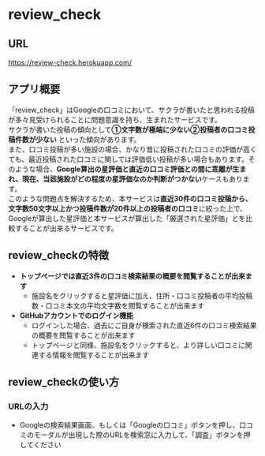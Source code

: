# review_check
## URL
https://review-check.herokuapp.com/
## アプリ概要
「review_check」はGoogleの口コミにおいて、サクラが書いたと思われる投稿が多々見受けられることに問題意識を持ち、生まれたサービスです。<br>サクラが書いた投稿の傾向として**①文字数が極端に少ない②投稿者の口コミ投稿件数が少ない** といった傾向があります。<br>また、口コミ投稿が多い施設の場合、かなり昔に投稿された口コミの評価が高くても、最近投稿された口コミに関しては評価低い投稿が多い場合もあります。そのような場合、**Google算出の星評価と直近の口コミ評価との間に乖離が生まれ、現在、当該施設がどの程度の星評価なのか判断がつかない**ケースもあります。<br>このような問題点を解決するため、本サービスは**直近30件の口コミ投稿から、文字数50文字以上かつ投稿件数が20件以上の投稿者の口コミ**に絞った上で、Googleが算出した星評価と本サービスが算出した「厳選された星評価」とを比較することが出来るサービスです。
## review_checkの特徴
- **トップページでは直近3件の口コミ検索結果の概要を閲覧することが出来ます**
  - 施設名をクリックすると星評価に加え、住所・口コミ投稿者の平均投稿数・口コミ本文の平均文字数を閲覧することが出来ます
- **GitHubアカウントでのログイン機能**
  - ログインした場合、過去にご自身が検索された直近6件の口コミ検索結果の概要を閲覧することが出来ます
  - トップページと同様、施設名をクリックすると、より詳しい口コミに関連する情報を閲覧することが出来ます  
## review_checkの使い方
### URLの入力
- Googleの検索結果画面、もしくは「Googleの口コミ」ボタンを押し、口コミのモーダルが出現した際のURLを検索窓に入力して、「調査」ボタンを押してください
